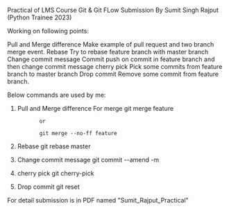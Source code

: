 Practical of LMS Course Git & Git FLow
Submission By Sumit Singh Rajput (Python Trainee 2023)

Working on following points:

Pull and Merge difference
Make example of pull request and two branch merge event.
Rebase
Try to rebase feature branch with master branch
Change commit message
Commit push on commit in feature branch and then change commit message
cherry pick
Pick some commits from feature branch to master branch
Drop commit
Remove some commit from feature branch.

Below commands are used by me:
1. Pull and Merge difference
For merge
              git merge feature
              
              or
              
              git merge --no-ff feature
2. Rebase
              git rebase master 
3. Change commit message
              git commit --amend -m <commit message> 
4. cherry pick
              git cherry-pick <ref number>   
5. Drop commit
              git reset <ref number>
              
For detail submission is in PDF named "Sumit_Rajput_Practical"